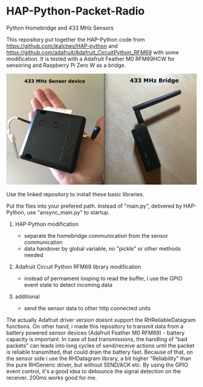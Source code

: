 # HAP-Python-Packet-Radio
Python Homebridge and 433 MHz Sensors

This repository put together the HAP-Python code from https://github.com/ikalchev/HAP-python and  https://github.com/adafruit/Adafruit_CircuitPython_RFM69 with some modification.
It is tested with a Adafruit Feather M0 RFM69HCW for sensoring and Raspberry Pi Zero W as a bridge.

![Image of hardware](pic.png)


Use the linked repository to install these basic libraries. 

Put the files into your prefered path. Instead of "main.py", delivered by HAP-Python, use "ansync_main.py" to startup.

1) HAP-Python modification
    - separate the homebridge communication from the sensor communication
    - data handover by global variable, no "pickle" or other methods needed

2) Adafruit Circuit Python RFM69 library modification

    - instead of permament looping to read the buffer, i use the GPIO event state to detect incoming data

3)  additional

    - send the sensor data to other http connected units

The actually Adafruit driver version doesnt support the RHReliableDatagram functions. On other hand, i made this repository to transmit data from a battery powered sensor devices (Adafruit Feather M0 RFM69) - battery capacity is important. In case of bad transmissions, the handling of "bad packets" can leads into long cycles of send/receive actions until the packet is reliable transmitted, that could drain the battery fast.
Because of that, on the sensor side i use the RHDatagram library, a bit higher "Reliability" than the pure RHGeneric driver, but without SEND/ACK etc.
By using the GPIO event control, it's a good idea to debounce the signal detection on the receiver. 200ms works good for me.
